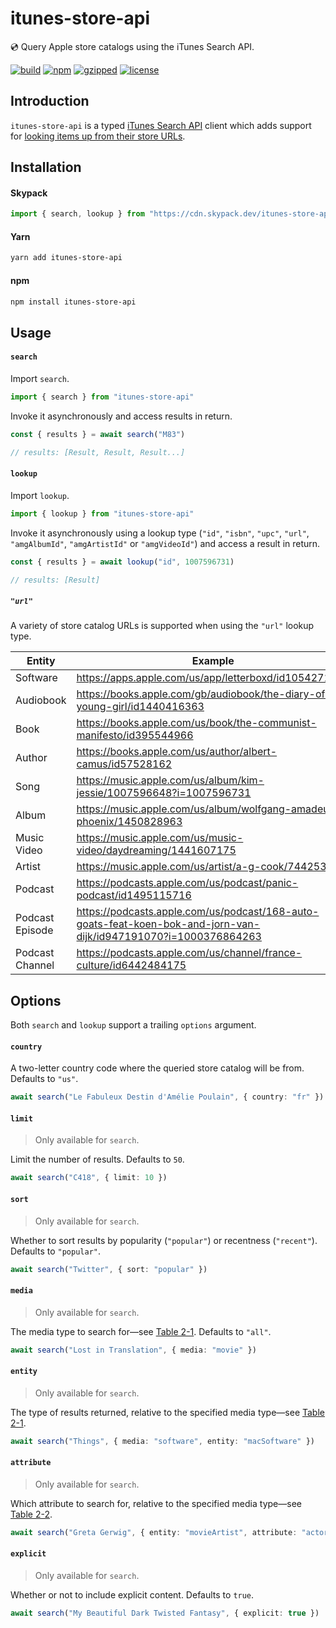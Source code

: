 # itunes-store-api

💿 Query Apple store catalogs using the iTunes Search API.

[![build](https://github.com/bouchenoiremarc/itunes-store-api/actions/workflows/ci.yml/badge.svg?branch=main)](https://github.com/bouchenoiremarc/itunes-store-api/actions/workflows/ci.yml) [![npm](https://img.shields.io/npm/v/itunes-store-api?color=%230cf)](https://www.npmjs.com/package/itunes-store-api) [![gzipped](https://img.shields.io/bundlephobia/minzip/itunes-store-api?label=gzipped&color=%2385f)](https://www.npmjs.com/package/itunes-store-api) [![license](https://img.shields.io/github/license/bouchenoiremarc/itunes-store-api?color=%23e4b)](https://github.com/bouchenoiremarc/itunes-store-api/blob/main/LICENSE)

## Introduction

`itunes-store-api` is a typed [iTunes Search API](https://developer.apple.com/library/archive/documentation/AudioVideo/Conceptual/iTuneSearchAPI/) client which adds support for [looking items up from their store URLs](#url).

## Installation

#### Skypack

```javascript
import { search, lookup } from "https://cdn.skypack.dev/itunes-store-api"
```

#### Yarn

```bash
yarn add itunes-store-api
```

#### npm

```bash
npm install itunes-store-api
```

## Usage

#### `search`

Import `search`.

```typescript
import { search } from "itunes-store-api"
```

Invoke it asynchronously and access results in return.

```typescript
const { results } = await search("M83")

// results: [Result, Result, Result...]
```

#### `lookup`

Import `lookup`.

```typescript
import { lookup } from "itunes-store-api"
```

Invoke it asynchronously using a lookup type (`"id"`, `"isbn"`, `"upc"`, `"url"`, `"amgAlbumId"`, `"amgArtistId"` or `"amgVideoId"`) and access a result in return.

```typescript
const { results } = await lookup("id", 1007596731)

// results: [Result]
```

##### `"url"`

A variety of store catalog URLs is supported when using the `"url"` lookup type.

| Entity          | Example                                                                                                          |
| --------------- | ---------------------------------------------------------------------------------------------------------------- |
| Software        | https://apps.apple.com/us/app/letterboxd/id1054271011                                                            |
| Audiobook       | https://books.apple.com/gb/audiobook/the-diary-of-a-young-girl/id1440416363                                      |
| Book            | https://books.apple.com/us/book/the-communist-manifesto/id395544966                                              |
| Author          | https://books.apple.com/us/author/albert-camus/id57528162                                                        |
| Song            | https://music.apple.com/us/album/kim-jessie/1007596648?i=1007596731                                              |
| Album           | https://music.apple.com/us/album/wolfgang-amadeus-phoenix/1450828963                                             |
| Music Video     | https://music.apple.com/us/music-video/daydreaming/1441607175                                                    |
| Artist          | https://music.apple.com/us/artist/a-g-cook/744253464                                                             |
| Podcast         | https://podcasts.apple.com/us/podcast/panic-podcast/id1495115716                                                 |
| Podcast Episode | https://podcasts.apple.com/us/podcast/168-auto-goats-feat-koen-bok-and-jorn-van-dijk/id947191070?i=1000376864263 |
| Podcast Channel | https://podcasts.apple.com/us/channel/france-culture/id6442484175                                                |

## Options

Both `search` and `lookup` support a trailing `options` argument.

#### `country`

A two-letter country code where the queried store catalog will be from. Defaults to `"us"`.

```typescript
await search("Le Fabuleux Destin d'Amélie Poulain", { country: "fr" })
```

#### `limit`

> Only available for `search`.

Limit the number of results. Defaults to `50`.

```typescript
await search("C418", { limit: 10 })
```

#### `sort`

> Only available for `search`.

Whether to sort results by popularity (`"popular"`) or recentness (`"recent"`). Defaults to `"popular"`.

```typescript
await search("Twitter", { sort: "popular" })
```

#### `media`

> Only available for `search`.

The media type to search for—see [Table 2-1](https://developer.apple.com/library/archive/documentation/AudioVideo/Conceptual/iTuneSearchAPI/Searching.html). Defaults to `"all"`.

```typescript
await search("Lost in Translation", { media: "movie" })
```

#### `entity`

> Only available for `search`.

The type of results returned, relative to the specified media type—see [Table 2-1](https://developer.apple.com/library/archive/documentation/AudioVideo/Conceptual/iTuneSearchAPI/Searching.html).

```typescript
await search("Things", { media: "software", entity: "macSoftware" })
```

#### `attribute`

> Only available for `search`.

Which attribute to search for, relative to the specified media type—see [Table 2-2](https://developer.apple.com/library/archive/documentation/AudioVideo/Conceptual/iTuneSearchAPI/Searching.html).

```typescript
await search("Greta Gerwig", { entity: "movieArtist", attribute: "actorTerm" })
```

#### `explicit`

> Only available for `search`.

Whether or not to include explicit content. Defaults to `true`.

```typescript
await search("My Beautiful Dark Twisted Fantasy", { explicit: true })
```
